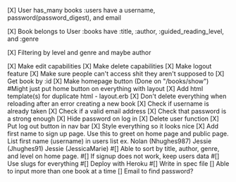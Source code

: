 [X] User has_many books
      :users have a username, password(password_digest), and email

[X] Book belongs to User
      :books have :title, :author, :guided_reading_level, and :genre

[X] Filtering by level and genre and maybe author

[X] Make edit capabilities
[X] Make delete capabilities
[X] Make logout feature
[X] Make sure people can't access shit they aren't supposed to
[X] Get book by :id
[X] Make homepage button (Done on "/books/show") #Might just put home button on everything with layout
[X] Add html template(s) for duplicate html - layout.erb
[X] Don't delete everything when reloading after an error creating a new book
[X] Check if username is already taken
[X] Check if a valid email address
[X] Check that password is a strong enough
[X] Hide password on log in
[X] Delete user function
[X] Put log out button in nav bar
[X] Style everything so it looks nice
[X] Add first name to sign up page. Use this to greet on home page and public page. List first name (username) in users list
ex. Nolan (Nhughes987)
    Jessie (Jhughes91)
    Jessie (JessicaMarie)
#[] Able to sort by title, author, genre, and level on home page.
#[] If signup does not work, keep users data
#[] Use slugs for everything
#[] Deploy with Heroku
#[] Write in spec file
[] Able to input more than one book at a time
[] Email to find password?
